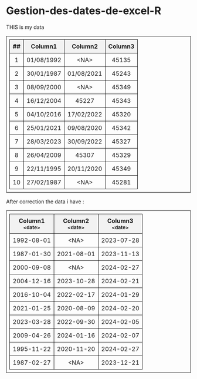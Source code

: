 # Gestion-des-dates-de-excel-R

THIS is my data

<style>
table {
    border-collapse: collapse;
    width: 100%;
}

table, th, td {
    border: 1px solid black;
    padding: 8px;
    text-align: center;
}

thead {
    background-color: #f2f2f2;
}

th, td {
    border-right: 1px solid black;
    border-bottom: 1px solid black;
}

th:first-child, td:first-child {
    border-left: 1px solid black;
}

tbody tr:last-child td {
    border-bottom: none;
}
</style>

<table>
  <thead>
    <tr>
      <th>##</th>
      <th>Column1</th>
      <th>Column2</th>
      <th>Column3</th>
    </tr>
  </thead>
  <tbody>
    <tr>
      <td>1</td>
      <td>01/08/1992</td>
      <td>&lt;NA&gt;</td>
      <td>45135</td>
    </tr>
    <tr>
      <td>2</td>
      <td>30/01/1987</td>
      <td>01/08/2021</td>
      <td>45243</td>
    </tr>
    <tr>
      <td>3</td>
      <td>08/09/2000</td>
      <td>&lt;NA&gt;</td>
      <td>45349</td>
    </tr>
    <tr>
      <td>4</td>
      <td>16/12/2004</td>
      <td>45227</td>
      <td>45343</td>
    </tr>
    <tr>
      <td>5</td>
      <td>04/10/2016</td>
      <td>17/02/2022</td>
      <td>45320</td>
    </tr>
    <tr>
      <td>6</td>
      <td>25/01/2021</td>
      <td>09/08/2020</td>
      <td>45342</td>
    </tr>
    <tr>
      <td>7</td>
      <td>28/03/2023</td>
      <td>30/09/2022</td>
      <td>45327</td>
    </tr>
    <tr>
      <td>8</td>
      <td>26/04/2009</td>
      <td>45307</td>
      <td>45329</td>
    </tr>
    <tr>
      <td>9</td>
      <td>22/11/1995</td>
      <td>20/11/2020</td>
      <td>45349</td>
    </tr>
    <tr>
      <td>10</td>
      <td>27/02/1987</td>
      <td>&lt;NA&gt;</td>
      <td>45281</td>
    </tr>
  </tbody>
</table>


After correction the data i have : 

<table>
  <thead>
    <tr>
      <th>Column1<br><small>&lt;date&gt;</small></th>
      <th>Column2<br><small>&lt;date&gt;</small></th>
      <th>Column3<br><small>&lt;date&gt;</small></th>
    </tr>
  </thead>
  <tbody>
    <tr>
      <td>1992-08-01</td>
      <td>&lt;NA&gt;</td>
      <td>2023-07-28</td>
    </tr>
    <tr>
      <td>1987-01-30</td>
      <td>2021-08-01</td>
      <td>2023-11-13</td>
    </tr>
    <tr>
      <td>2000-09-08</td>
      <td>&lt;NA&gt;</td>
      <td>2024-02-27</td>
    </tr>
    <tr>
      <td>2004-12-16</td>
      <td>2023-10-28</td>
      <td>2024-02-21</td>
    </tr>
    <tr>
      <td>2016-10-04</td>
      <td>2022-02-17</td>
      <td>2024-01-29</td>
    </tr>
    <tr>
      <td>2021-01-25</td>
      <td>2020-08-09</td>
      <td>2024-02-20</td>
    </tr>
    <tr>
      <td>2023-03-28</td>
      <td>2022-09-30</td>
      <td>2024-02-05</td>
    </tr>
    <tr>
      <td>2009-04-26</td>
      <td>2024-01-16</td>
      <td>2024-02-07</td>
    </tr>
    <tr>
      <td>1995-11-22</td>
      <td>2020-11-20</td>
      <td>2024-02-27</td>
    </tr>
    <tr>
      <td>1987-02-27</td>
      <td>&lt;NA&gt;</td>
      <td>2023-12-21</td>
    </tr>
  </tbody>
</table>